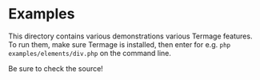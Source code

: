 # Examples

This directory contains various demonstrations various Termage features.  
To run them, make sure Termage is installed, then enter for e.g. `php examples/elements/div.php` on the command line.  

Be sure to check the source!